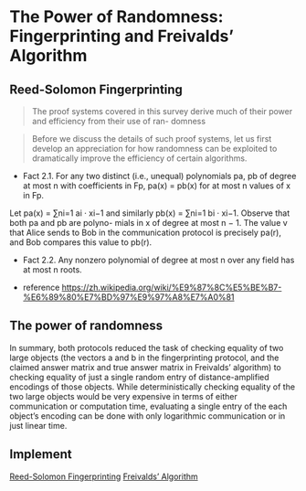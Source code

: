 # The Power of Randomness: Fingerprinting and Freivalds’ Algorithm


## Reed-Solomon Fingerprinting

> The proof systems covered in this survey derive much of their power and efficiency from their use of ran- domness

> Before we discuss the details of such proof systems, let us first develop an appreciation for how randomness can be exploited to dramatically improve the efficiency of certain algorithms.


* Fact 2.1. For any two distinct (i.e., unequal) polynomials pa, pb of degree at most n with coefficients in Fp, pa(x) = pb(x) for at most n values of x in Fp.

Let pa(x) = ∑ni=1 ai · xi−1 and similarly pb(x) = ∑ni=1 bi · xi−1. Observe that both pa and pb are polyno- mials in x of degree at most n − 1. The value v that Alice sends to Bob in the communication protocol is precisely pa(r), and Bob compares this value to pb(r).

* Fact 2.2. Any nonzero polynomial of degree at most n over any field has at most n roots.


* reference
  https://zh.wikipedia.org/wiki/%E9%87%8C%E5%BE%B7-%E6%89%80%E7%BD%97%E9%97%A8%E7%A0%81
  
  
  
## The power of randomness
In summary, both protocols reduced the task of checking equality of two large objects (the vectors a and b in the fingerprinting protocol,
and the claimed answer matrix and true answer matrix in Freivalds’ algorithm) to checking equality of just a single random entry of
distance-amplified encodings of those objects. While deterministically checking equality of the two large objects would be very
expensive in terms of either communication or computation time, evaluating a single entry of the each object’s encoding can be
done with only logarithmic communication or in just linear time.


## Implement
[Reed-Solomon Fingerprinting](../../../2_Reed_Solomon_Fingerprinting)
[Freivalds’ Algorithm](../../../2_Freivalds_Algorithm)
